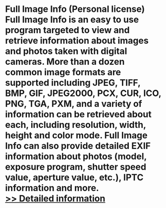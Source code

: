 # Full Image Info (Personal license)<br />Full Image Info is an easy to use program targeted to view and retrieve information about images and photos taken with digital cameras. More than a dozen common image formats are supported including JPEG, TIFF, BMP, GIF, JPEG2000, PCX, CUR, ICO, PNG, TGA, PXM, and a variety of information can be retrieved about each, including resolution, width, height and color mode. Full Image Info can also provide detailed EXIF information about photos (model, exposure program, shutter speed value, aperture value, etc.), IPTC information and more.<br />[>> Detailed information](https://secure.shareit.com/shareit/product.html?productid=200642&affiliateid=200057808)